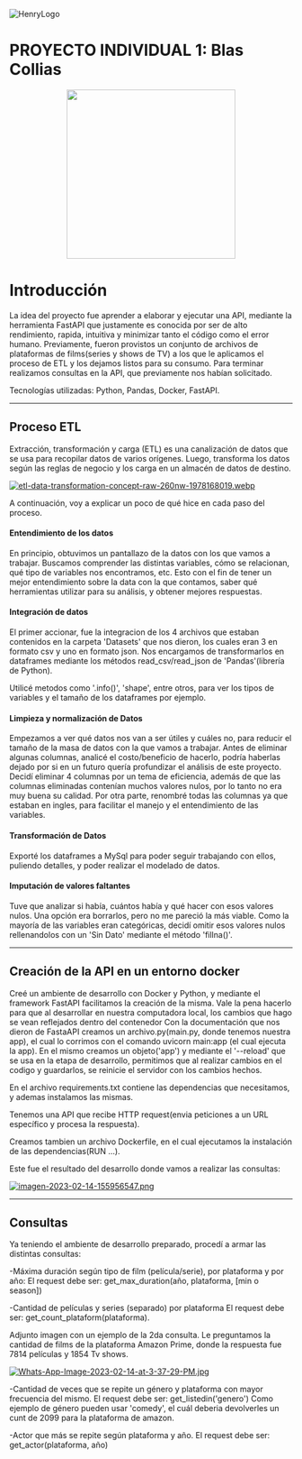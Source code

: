 ![HenryLogo](https://d31uz8lwfmyn8g.cloudfront.net/Assets/logo-henry-white-lg.png)


# PROYECTO INDIVIDUAL 1: Blas Collias

<p align="center">
<img src="https://files.realpython.com/media/What-is-Data-Engineering_Watermarked.607e761a3c0e.jpg"  height=300>
</p>

# Introducción
La idea del proyecto fue aprender a elaborar y ejecutar una API, mediante la herramienta FastAPI que justamente es conocida por ser de alto rendimiento, rapida, intuitiva y minimizar tanto el código como el error humano. Previamente, fueron provistos un conjunto de archivos de plataformas de films(series y shows de TV) a los que le aplicamos el proceso de ETL y los dejamos listos para su consumo. Para terminar realizamos consultas en la API, que previamente nos habían solicitado.

Tecnologías utilizadas: Python, Pandas, Docker, FastAPI.

***

## **Proceso ETL**
Extracción, transformación y carga (ETL) es una canalización de datos que se usa para recopilar datos de varios orígenes. Luego, transforma los datos según las reglas de negocio y los carga en un almacén de datos de destino.

[![etl-data-transformation-concept-raw-260nw-1978168019.webp](https://i.postimg.cc/QMBZsfB9/etl-data-transformation-concept-raw-260nw-1978168019.webp)](https://postimg.cc/QBryJkJh)

A continuación, voy a explicar un poco de qué hice en cada paso del proceso.

#### **Entendimiento de los datos**
En principio, obtuvimos un pantallazo de la datos con los que vamos a trabajar. Buscamos comprender las distintas variables, cómo se relacionan, qué tipo de variables nos encontramos, etc. Esto con el fin de tener un mejor entendimiento sobre la data con la que contamos, saber qué herramientas utilizar para su análisis, y obtener mejores respuestas.

#### **Integración de datos**

El primer accionar, fue la integracion de los 4 archivos que estaban contenidos en la carpeta 'Datasets' que nos dieron, los cuales eran 3 en formato csv y uno en formato json. Nos encargamos de transformarlos en dataframes mediante los métodos read_csv/read_json de 'Pandas'(librería de Python).

Utilicé metodos como '.info()', 'shape', entre otros, para ver los tipos de variables y el tamaño de los dataframes por ejemplo.

#### **Limpieza y normalización de Datos**

Empezamos a ver qué datos nos van a ser útiles y cuáles no, para reducir el tamaño de la masa de datos con la que vamos a trabajar. Antes de eliminar algunas columnas, analicé el costo/beneficio de hacerlo, podría haberlas dejado por si en un futuro quería profundizar el análisis de este proyecto. Decidí eliminar 4 columnas por un tema de eficiencia, además de que las columnas eliminadas contenían muchos valores nulos, por lo tanto no era muy buena su calidad.
Por otra parte, renombré todas las columnas ya que estaban en ingles, para facilitar el manejo y el entendimiento de las variables.

#### **Transformación de Datos**

Exporté los dataframes a MySql para poder seguir trabajando con ellos, puliendo detalles, y poder realizar el modelado de datos.

#### **Imputación de valores faltantes**
Tuve que analizar si había, cuántos había y qué hacer con esos valores nulos. Una opción era borrarlos, pero no me pareció la más viable. Como la mayoría de las variables eran categóricas, decidí omitir esos valores nulos rellenandolos con un 'Sin Dato' mediante el método 'fillna()'.


***

## **Creación de la API en un entorno docker**

Creé un ambiente de desarrollo con Docker y Python, y mediante el framework FastAPI facilitamos la creación de la misma. Vale la pena hacerlo para que al desarrollar en nuestra computadora local, los cambios que hago  se vean reflejados dentro del contenedor
Con la documentación que nos dieron de FastaAPI creamos un archivo.py(main.py, donde tenemos nuestra app), el cual lo corrimos con el comando uvicorn main:app (el cual ejecuta la app). En el mismo creamos un objeto('app') y mediante el '--reload' que se usa en la etapa de desarrollo, permitimos que al realizar cambios en el codigo y guardarlos, se reinicie el servidor con los cambios hechos.

En el archivo requirements.txt contiene las dependencias que necesitamos, y ademas instalamos las mismas.

Tenemos una API que recibe HTTP request(envia peticiones a un URL específico y procesa la respuesta).

Creamos tambien un archivo Dockerfile, en el cual ejecutamos la instalación de las dependencias(RUN ...).

Este fue el resultado del desarrollo donde vamos a realizar las consultas:

[![imagen-2023-02-14-155956547.png](https://i.postimg.cc/25YnNK9T/imagen-2023-02-14-155956547.png)](https://postimg.cc/FYPYjD4J)

***
## **Consultas**

Ya teniendo el ambiente de desarrollo preparado, procedí a armar las distintas consultas:

-Máxima duración según tipo de film (película/serie), por plataforma y por año: El request debe ser: get_max_duration(año, plataforma, [min o season])

-Cantidad de películas y series (separado) por plataforma El request debe ser: get_count_plataform(plataforma).

Adjunto imagen con un ejemplo de la 2da consulta. Le preguntamos la cantidad de films de la plataforma Amazon Prime, donde la respuesta fue 7814 películas y 1854 Tv shows.

[![Whats-App-Image-2023-02-14-at-3-37-29-PM.jpg](https://i.postimg.cc/vBN1TqhJ/Whats-App-Image-2023-02-14-at-3-37-29-PM.jpg)](https://postimg.cc/TLn2HcZ0)

-Cantidad de veces que se repite un género y plataforma con mayor frecuencia del mismo. El request debe ser: get_listedin('genero')
Como ejemplo de género pueden usar 'comedy', el cuál deberia devolverles un cunt de 2099 para la plataforma de amazon.

-Actor que más se repite según plataforma y año. El request debe ser: get_actor(plataforma, año)

